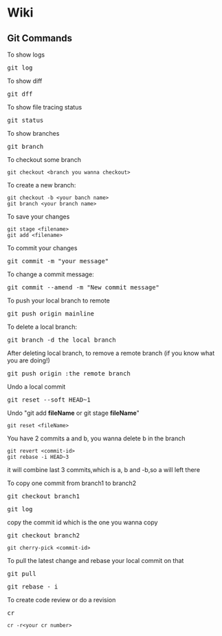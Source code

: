 # Wiki

## Git Commands

To show logs
<pre>git log</pre>

To show diff
<pre>git dff</pre>

To show file tracing status
<pre>git status</pre>

To show branches
<pre>git branch</pre>

To checkout some branch
```
git checkout <branch you wanna checkout>
```

To create a new branch:
```
git checkout -b <your banch name>
git branch <your branch name>
```

To save your changes
```
git stage <filename>
git add <filename>
```

To commit your changes
<pre>git commit -m "your message"</pre>

To change a commit message:
<pre>git commit --amend -m "New commit message"</pre>

To push your local branch to remote
<pre>git push origin mainline</pre>

To delete a local branch:
<pre>git branch -d the_local_branch</pre>

After deleting local branch, to remove a remote branch (if you know what you are doing!)
<pre>git push origin :the_remote_branch</pre>

Undo a local commit
<pre>git reset --soft HEAD~1</pre>

Undo "git add **fileName** or git stage **fileName**"
```
git reset <fileName>
```

You have 2 commits a and b, you wanna delete b in the branch
```
git revert <commit-id>
git rebase -i HEAD~3
```
it will combine last 3 commits,which is a, b and -b,so a will left there  

To copy one commit from branch1 to branch2
<pre>git checkout branch1</pre>
<pre>git log</pre>
copy the commit id which is the one you wanna copy
<pre>git checkout branch2</pre>
```
git cherry-pick <commit-id>
```  

To pull the latest change and rebase your local commit on that
<pre>git pull</pre>
<pre>git rebase - i</pre>

To create code review or do a revision
<pre>cr</pre>
```
cr -r<your cr number>
```  



